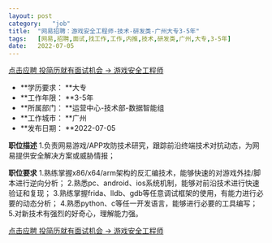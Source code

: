 ```yaml
---
layout:	post
category:	"job"
title:	"网易招聘：游戏安全工程师-技术-研发类-广州大专3-5年"
tags:	[网易,招聘,面试,找工作,工作,内推,技术,研发类,广州,大专,3-5年]
date:	2022-07-05
---
```


[点击应聘 投简历就有面试机会 -> 游戏安全工程师](http://mobile.bole.netease.com/bole/boleDetail?id=26662&employeeId=346f03c3cda5f04c&key=all)



- **学历要求： **大专
- **工作年限： **3-5年
- **所属部门： **运营中心-技术部-数据智能组
- **工作城市： **广州
- **发布日期： **2022-07-05



**职位描述**
1.负责网易游戏/APP攻防技术研究，跟踪前沿终端技术对抗动态，为网易提供安全解决方案或威胁情报；





**职位要求**
1.熟练掌握x86/x64/arm架构的反汇编技术，能够快速的对游戏外挂/脚本进行逆向分析；
2.熟悉pc、android、ios系统机制，能够对前沿技术进行快速验证和复现；
3.熟练掌握frida、lldb、gdb等任意调试框架的使用，有能力进行必要的动态分析；
4.熟悉python、c等任一开发语言，能够进行必要的工具编写；
5.对新技术有强烈的好奇心，理解能力强。



[点击应聘 投简历就有面试机会 -> 游戏安全工程师](http://mobile.bole.netease.com/bole/boleDetail?id=26662&employeeId=346f03c3cda5f04c&key=all)